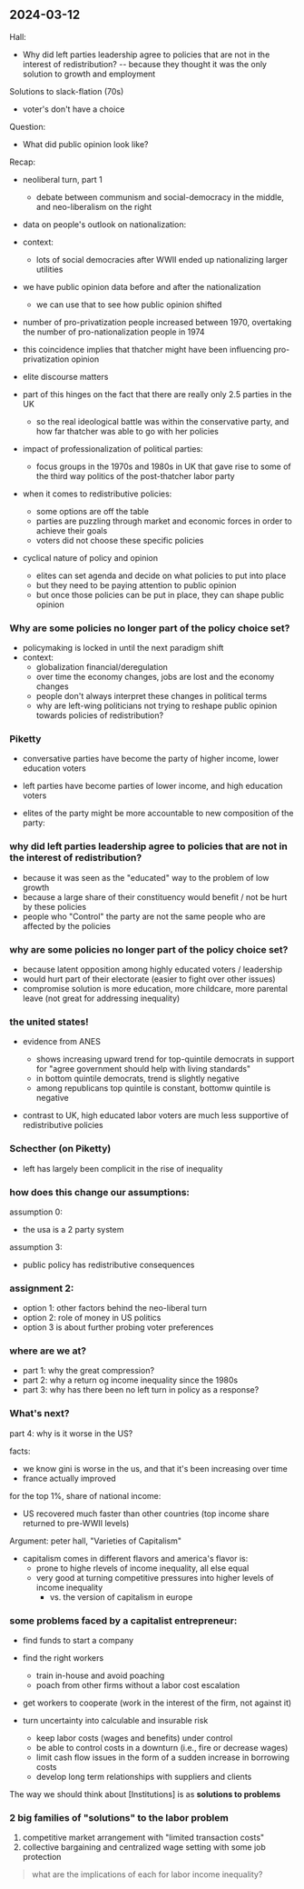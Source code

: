 ## 2024-03-12

Hall:
- Why did left parties leadership agree to policies that are not in the interest of redistribution?
-- because they thought it was the only solution to growth and employment

Solutions to slack-flation (70s)
- voter's don't have a choice

Question:
- What did public opinion look like?

Recap:
- neoliberal turn, part 1
    - debate between communism and social-democracy in the middle, and neo-liberalism on the right

- data on people's outlook on nationalization:
- context:
    - lots of social democracies after WWII ended up nationalizing larger utilities
- we have public opinion data before and after the nationalization
    - we can use that to see how public opinion shifted
- number of pro-privatization people increased between 1970, overtaking the number of pro-nationalization people in 1974
- this coincidence implies that thatcher might have been influencing pro-privatization opinion
- elite discourse matters

- part of this hinges on the fact that there are really only 2.5 parties in the UK
    - so the real ideological battle was within the conservative party, and how far thatcher was able to go with her policies

- impact of professionalization of political parties:
    - focus groups in the 1970s and 1980s in UK that gave rise to some of the third way politics of the post-thatcher labor party

- when it comes to redistributive policies:
    - some options are off the table
    - parties are puzzling through market and economic forces in order to achieve their goals
    - voters did not choose these specific policies

- cyclical nature of policy and opinion
    - elites can set agenda and decide on what policies to put into place
    - but they need to be paying attention to public opinion
    - but once those policies can be put in place, they can shape public opinion

### Why are some policies no longer part of the policy choice set?

- policymaking is locked in until the next paradigm shift
- context:
    - globalization financial/deregulation
    - over time the economy changes, jobs are lost and the economy changes
    - people don't always interpret these changes in political terms
    - why are left-wing politicians not trying to reshape public opinion towards policies of redistribution?


### Piketty
- conversative parties have become the party of higher income, lower education voters
- left parties have become parties of lower income, and high education voters

- elites of the party might be more accountable to new composition of the party:

### why did left parties leadership agree to policies that are not in the interest of redistribution?
- because it was seen as the "educated" way to the problem of low growth
- because a large share of their constituency would benefit / not be hurt by these policies
- people who "Control" the party are not the same people who are affected by the policies

### why are some policies no longer part of the policy choice set?
- because latent opposition among highly educated voters / leadership
- would hurt part of their electorate (easier to fight over other issues)
- compromise solution is more education, more childcare, more parental leave (not great for addressing inequality)


### the united states!
- evidence from ANES
    - shows increasing upward trend for top-quintile democrats in support for "agree government should help with living standards"
    - in bottom quintile democrats, trend is slightly negative
    - among republicans top quintile is constant, bottomw quintile is negative

- contrast to UK, high educated labor voters are much less supportive of redistributive policies

### Schecther (on Piketty)
- left has largely been complicit in the rise of inequality

### how does this change our assumptions:

assumption 0:
- the usa is a 2 party system

assumption 3:
- public policy has redistributive consequences

### assignment 2:
- option 1: other factors behind the neo-liberal turn
- option 2: role of money in US politics
- option 3 is about further probing voter preferences

### where are we at?
- part 1: why the great compression?
- part 2: why a return og income inequality since the 1980s
- part 3: why has there been no left turn in policy as a response?


### What's next?
part 4: why is it worse in the US?

facts:
- we know gini is worse in the us, and that it's been increasing over time
- france actually improved

for the top 1%, share of national income:
- US recovered much faster than other countries (top income share returned to pre-WWII levels)

Argument:
peter hall, "Varieties of Capitalism"
- capitalism comes in different flavors and america's flavor is:
    - prone to highe rlevels of income inequality, all else equal
    - very good at turning competitive pressures into higher levels of income inequality
        - vs. the version of capitalism in europe

### some problems faced by a capitalist entrepreneur:
- find funds to start a company
- find the right workers
    - train in-house and avoid poaching
    - poach from other firms without a labor cost escalation
- get workers to cooperate (work in the interest of the firm, not against it)

- turn uncertainty into calculable and insurable risk
    - keep labor costs (wages and benefits) under control
    - be able to control costs in a downturn (i.e., fire or decrease wages)
    - limit cash flow issues in the form of a sudden increase in borrowing costs
    - develop long term relationships with suppliers and clients

The way we should think about [Institutions] is as **solutions to problems**

### 2 big families of "solutions" to the labor problem
1. competitive market arrangement with "limited transaction costs"
2. collective bargaining and centralized wage setting with some job protection

> what are the implications of each for labor income inequality?


